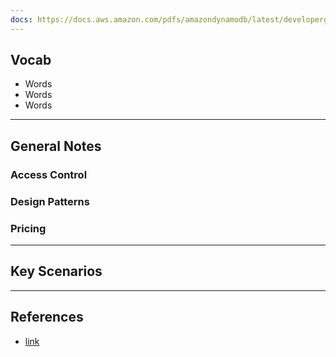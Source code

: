 ```yaml
---
docs: https://docs.aws.amazon.com/pdfs/amazondynamodb/latest/developerguide/dynamodb-dg.pdf
---
```

## Vocab
- Words
- Words
- Words

---

## General Notes

### Access Control

### Design Patterns

### Pricing

---
## Key Scenarios

---
## References
- [link](https://www.google.com)